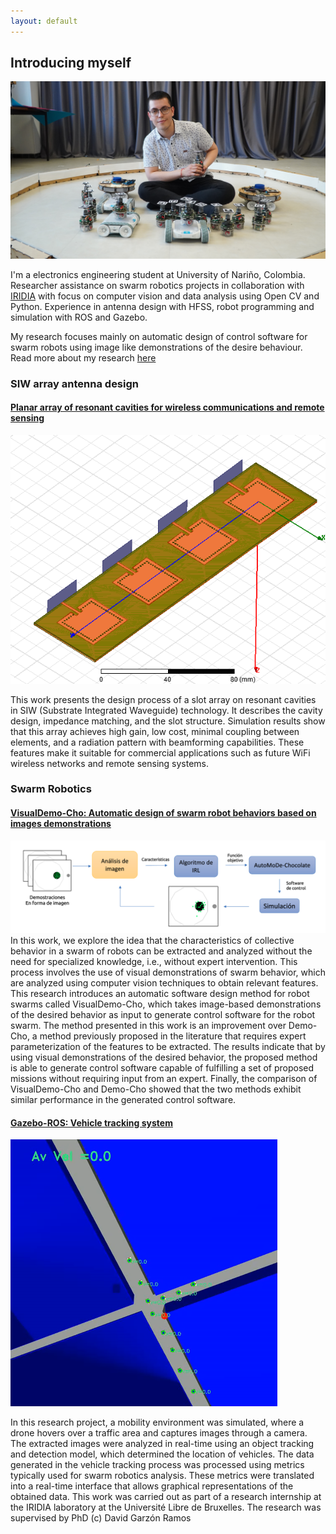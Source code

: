 ```yaml
---
layout: default
---
```


## Introducing myself   

![myself](https://raw.githubusercontent.com/juanpabmedina/juanpabmedina.github.io/main/assets/images/index/robots1.jpg)

I'm a electronics engineering student at University of Nariño, Colombia. Researcher assistance on swarm robotics projects in collaboration with [IRIDIA](https://code.ulb.ac.be/lab/IRIDIA) with focus on computer vision and data analysis using Open CV and Python. Experience in antenna design with HFSS, robot programming and simulation with ROS and Gazebo.

My research focuses mainly on automatic design of control software for swarm robots using image like demonstrations of the desire behaviour. Read more about my research [here](https://juanpabmedina.github.io/visualdemo-cho.html)

### SIW array antenna design  
#### [Planar array of resonant cavities for wireless communications and remote sensing](http://dx.doi.org/10.1109/COLCOM50121.2020)
![siw_antenna](https://raw.githubusercontent.com/juanpabmedina/juanpabmedina.github.io/main/assets/images/index/modelo1.png)

This work presents the design process of a slot array on resonant cavities in SIW (Substrate Integrated Waveguide) technology. It describes the cavity design, impedance matching, and the slot structure. Simulation results show that this array achieves high gain, low cost, minimal coupling between elements, and a radiation pattern with beamforming capabilities. These features make it suitable for commercial applications such as future WiFi wireless networks and remote sensing systems.

### Swarm Robotics
#### [VisualDemo-Cho: Automatic design of swarm robot behaviors based on images demonstrations](http://dx.doi.org/10.13140/RG.2.2.36805.42729)
![vdemocho](https://raw.githubusercontent.com/juanpabmedina/juanpabmedina.github.io/main/assets/images/index/diagrama.png)
In this work, we explore the idea that the characteristics of collective behavior in a swarm of robots can be extracted and analyzed without the need for specialized knowledge, i.e., without expert intervention. This process involves the use of visual demonstrations of swarm behavior, which are analyzed using computer vision techniques to obtain relevant features. This research introduces an automatic software design method for robot swarms called VisualDemo-Cho, which takes image-based demonstrations of the desired behavior as input to generate control software for the robot swarm. The method presented in this work is an improvement over Demo-Cho, a method previously proposed in the literature that requires expert parameterization of the features to be extracted. The results indicate that by using visual demonstrations of the desired behavior, the proposed method is able to generate control software capable of fulfilling a set of proposed missions without requiring input from an expert. Finally, the comparison of VisualDemo-Cho and Demo-Cho showed that the two methods exhibit similar performance in the generated control software.

 
#### [Gazebo-ROS: Vehicle tracking system](https://github.com/juanpabmedina/robometrics)
![tracking_sistem](https://raw.githubusercontent.com/juanpabmedina/juanpabmedina.github.io/main/assets/images/index/modelo_aplicado.png)

In this research project, a mobility environment was simulated, where a drone hovers over a traffic area and captures images through a camera. The extracted images were analyzed in real-time using an object tracking and detection model, which determined the location of vehicles. The data generated in the vehicle tracking process was processed using metrics typically used for swarm robotics analysis. These metrics were translated into a real-time interface that allows graphical representations of the obtained data. This work was carried out as part of a research internship at the IRIDIA laboratory at the Université Libre de Bruxelles. The research was supervised by PhD (c) David Garzón Ramos
